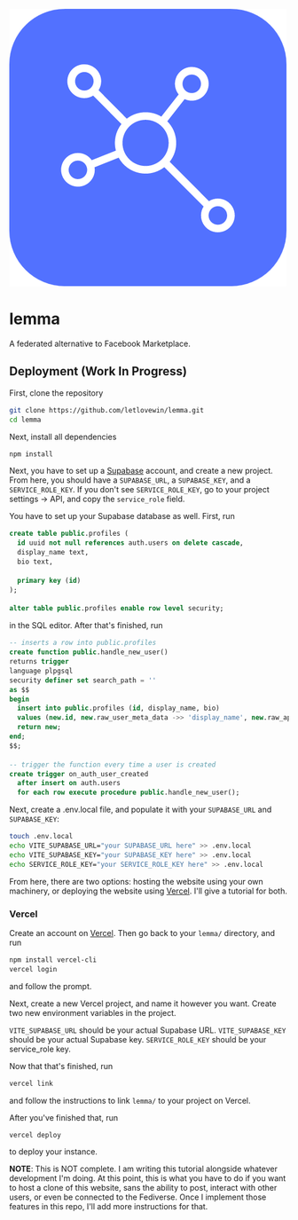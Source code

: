 
![Logo](https://github.com/letlovewin/lemma/blob/main/static/favicon.png?raw=true)


# lemma

A federated alternative to Facebook Marketplace.


## Deployment (Work In Progress)

First, clone the repository

```bash
git clone https://github.com/letlovewin/lemma.git
cd lemma
```

Next, install all dependencies
```bash
npm install
```

Next, you have to set up a [Supabase](https://supabase.com) account, and create a new project. From here, you should have a `SUPABASE_URL`, a `SUPABASE_KEY`, and a `SERVICE_ROLE_KEY`. If you don't see `SERVICE_ROLE_KEY`, go to your project settings -> API, and copy the `service_role` field.

You have to set up your Supabase database as well. First, run

```SQL
create table public.profiles (
  id uuid not null references auth.users on delete cascade,
  display_name text,
  bio text,

  primary key (id)
);

alter table public.profiles enable row level security;
```

in the SQL editor. After that's finished, run

```SQL
-- inserts a row into public.profiles
create function public.handle_new_user()
returns trigger
language plpgsql
security definer set search_path = ''
as $$
begin
  insert into public.profiles (id, display_name, bio)
  values (new.id, new.raw_user_meta_data ->> 'display_name', new.raw_app_meta_data ->> 'bio');
  return new;
end;
$$;

-- trigger the function every time a user is created
create trigger on_auth_user_created
  after insert on auth.users
  for each row execute procedure public.handle_new_user();
```

Next, create a .env.local file, and populate it with your `SUPABASE_URL` and `SUPABASE_KEY`:

```bash
touch .env.local
echo VITE_SUPABASE_URL="your SUPABASE_URL here" >> .env.local
echo VITE_SUPABASE_KEY="your SUPABASE_KEY here" >> .env.local
echo SERVICE_ROLE_KEY="your SERVICE_ROLE_KEY here" >> .env.local
```

From here, there are two options: hosting the website using your own machinery, or deploying the website using [Vercel](https://vercel.com). I'll give a tutorial for both.

### Vercel
Create an account on [Vercel](https://vercel.com). Then go back to your `lemma/` directory, and run 

```bash
npm install vercel-cli
vercel login
```

and follow the prompt.

Next, create a new Vercel project, and name it however you want. Create two new environment variables in the project.

`VITE_SUPABASE_URL` should be your actual Supabase URL. `VITE_SUPABASE_KEY` should be your actual Supabase key. `SERVICE_ROLE_KEY` should be your service_role key.

Now that that's finished, run

```bash
vercel link
```
and follow the instructions to link `lemma/` to your project on Vercel.

After you've finished that, run

```bash
vercel deploy
```

to deploy your instance. 

**NOTE**: This is NOT complete. I am writing this tutorial alongside whatever development I'm doing. At this point, this is what you have to do if you want to host a clone of this website, sans the ability to post, interact with other users, or even be connected to the Fediverse. Once I implement those features in this repo, I'll add more instructions for that.